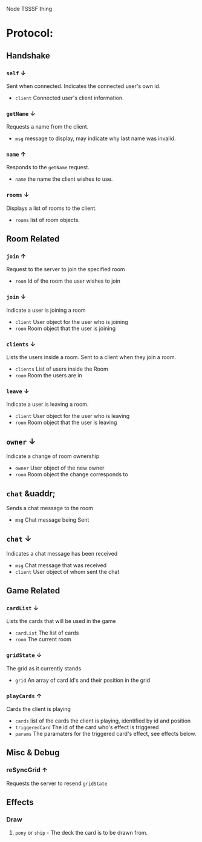 Node TSSSF thing

# Protocol:

## Handshake

### `self` &darr;
Sent when connected. Indicates the connected user's own id.
* `client` Connected user's client information.

### `getName` &darr;
Requests a name from the client.
* `msg` message to display, may indicate why last name was invalid.

### `name` &uarr;
Responds to the `getName` request.
* `name` the name the client wishes to use.

### `rooms` &darr;
Displays a list of rooms to the client.
* `rooms` list of room objects.

## Room Related

### `join` &uarr;
Request to the server to join the specified room
* `room` Id of the room the user wishes to join

### `join` &darr;
Indicate a user is joining a room
* `client` User object for the user who is joining
* `room` Room object that the user is joining

### `clients` &darr;
Lists the users inside a room. Sent to a client when they join a room.
* `clients` List of users inside the Room
* `room` Room the users are in

### `leave` &darr;
Indicate a user is leaving a room.
* `client` User object for the user who is leaving
* `room` Room object that the user is leaving

## `owner` &darr;
Indicate a change of room ownership
* `owner` User object of the new owner
* `room` Room object the change corresponds to

## `chat` &uaddr;
Sends a chat message to the room
* `msg` Chat message being Sent

## `chat` &darr;
Indicates a chat message has been received
* `msg` Chat message that was received
* `client` User object of whom sent the chat

## Game Related

### `cardList` &darr;
Lists the cards that will be used in the game
* `cardList` The list of cards
* `room` The current room

### `gridState` &darr;
The grid as it currently stands
* `grid` An array of card id's and their position in the grid

### `playCards` &uarr;
Cards the client is playing
* `cards` list of the cards the client is playing, identified by id and position
* `triggeredCard` The id of the card who's effect is triggered
* `params` The paramaters for the triggered card's effect, see effects below.

## Misc & Debug

### reSyncGrid &uarr;
Requests the server to resend `gridState`

## Effects
### Draw
 1. `pony` or `ship` - The deck the card is to be drawn from.
